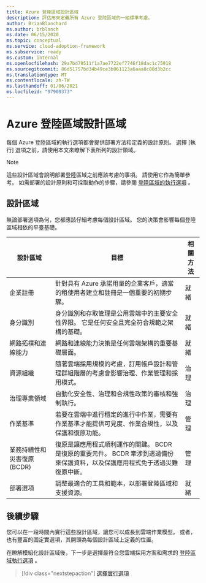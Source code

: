 ```yaml
---
title: Azure 登陸區域設計區域
description: 評估用來定義所有 Azure 登陸區域的一組標準考慮。
author: BrianBlanchard
ms.author: brblanch
ms.date: 06/15/2020
ms.topic: conceptual
ms.service: cloud-adoption-framework
ms.subservice: ready
ms.custom: internal
ms.openlocfilehash: 29a7bd79511f1a7ae7722ef7746f18dac1c75918
ms.sourcegitcommit: 86d51757bd34b49ce3b061123a6aaa8c88d3b2cc
ms.translationtype: MT
ms.contentlocale: zh-TW
ms.lasthandoff: 01/06/2021
ms.locfileid: "97909373"
---
```

<!-- TODO: Refactor terms: "design area", "well-architected" -->

# <a name="azure-landing-zone-design-areas"></a>Azure 登陸區域設計區域

每個 Azure 登陸區域的執行選項都會提供部署方法和定義的設計原則。 選擇 [執行] 選項之前，請使用本文來瞭解下表所列的設計領域。

> [!NOTE]
> 這些設計區域會說明部署登陸區域之前應該考慮的事項。 請使用它作為簡單參考。 如需部署的設計原則和可採取動作的步驟，請參閱 [登陸區域的執行選項](./implementation-options.md) 。

## <a name="design-areas"></a>設計區域

無論部署選項為何，您都應該仔細考慮每個設計區域。 您的決策會影響每個登陸區域相依的平臺基礎。

| 設計區域 | 目標  | 相關方法 |
|---|---|---|
| 企業註冊 | 針對具有 Azure 承諾用量的企業客戶，適當的租使用者建立和註冊是一個重要的初期步驟。 | 就緒 |
| 身分識別 | 身分識別和存取管理是公用雲端中的主要安全性界限。 它是任何安全且完全符合規範之架構的基礎。 | 就緒 |
| 網路拓樸和連線能力 | 網路和連線能力決策是任何雲端架構的重要基礎層面。 | 就緒 |
| 資源組織 | 隨著雲端採用規模的考慮，訂用帳戶設計和管理群組階層的考慮會影響治理、作業管理和採用模式。 | 治理 |
| 治理專業領域 | 自動化安全性、治理和合規性政策的審核和強制執行。 | 治理 |
| 作業基準 | 若要在雲端中進行穩定的進行中作業，需要有作業基準才能提供可見度、作業合規性，以及保護和復原功能。 | 管理 |
| 業務持續性和災害復原 (BCDR) | 復原是讓應用程式順利運作的關鍵。 BCDR 是復原的重要元件。 BCDR 牽涉到透過備份來保護資料，以及保護應用程式免于透過災難復原中斷。 | 管理 |
| 部署選項 | 調整最適合的工具和範本，以部署登陸區域和支援資源。 | 就緒 |

## <a name="next-steps"></a>後續步驟

您可以在一段時間內實行這些設計區域，讓您可以成長到雲端作業模型。 或者，也有豐富的固定實選項，其開頭為每個設計區域上定義的位置。

在瞭解模組化設計區域後，下一步是選擇最符合您雲端採用方案和需求的 [登陸區域執行選項](./implementation-options.md) 。

> [!div class="nextstepaction"]
> [選擇實行選項](./implementation-options.md)
